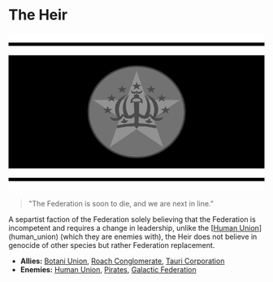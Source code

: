 # The Heir

![heir](../images/flags/heir.png)

> "The Federation is soon to die, and we are next in line."

A separtist faction of the Federation solely believing that the Federation is incompetent and requires a change in leadership, unlike the [[Human Union](human_union)](human_union) (which they are enemies with), the Heir does not believe in genocide of other species but rather Federation replacement.

- **Allies:** [Botani Union](botani), [Roach Conglomerate](roach_conglomerate), [Tauri Corporation](tauri)
- **Enemies:** [Human Union](human_union), [Pirates](pirates), [Galactic Federation](federation)

